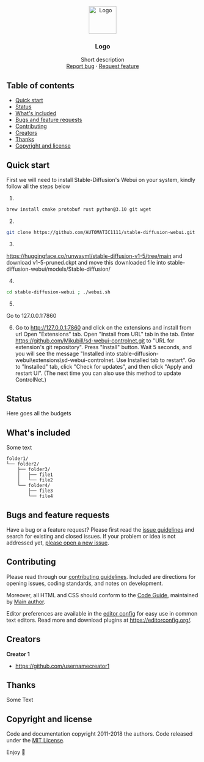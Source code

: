 <p align="center">
  <a href="https://example.com/">
    <img src="https://via.placeholder.com/72" alt="Logo" width=72 height=72>
  </a>

  <h3 align="center">Logo</h3>

  <p align="center">
    Short description
    <br>
    <a href="https://reponame/issues/new?template=bug.md">Report bug</a>
    ·
    <a href="https://reponame/issues/new?template=feature.md&labels=feature">Request feature</a>
  </p>
</p>


## Table of contents

- [Quick start](#quick-start)
- [Status](#status)
- [What's included](#whats-included)
- [Bugs and feature requests](#bugs-and-feature-requests)
- [Contributing](#contributing)
- [Creators](#creators)
- [Thanks](#thanks)
- [Copyright and license](#copyright-and-license)


## Quick start

First we will need to install Stable-Diffusion's Webui on your system, kindly follow all the steps below 

1. 
```sh
brew install cmake protobuf rust python@3.10 git wget
```
2. 
```sh
git clone https://github.com/AUTOMATIC1111/stable-diffusion-webui.git
```
3. 
https://huggingface.co/runwayml/stable-diffusion-v1-5/tree/main and download v1-5-pruned.ckpt and move this downloaded file into stable-diffusion-webui/models/Stable-diffusion/

4.
```sh
cd stable-diffusion-webui ; ./webui.sh
```

5. 
Go to 127.0.0.1:7860

6.  
   Go to http://127.0.0.1:7860 and click on the extensions and install from url 
   Open "Extensions" tab.
   Open "Install from URL" tab in the tab.
   Enter https://github.com/Mikubill/sd-webui-controlnet.git to "URL for extension's git repository".
   Press "Install" button.
   Wait 5 seconds, and you will see the message "Installed into stable-diffusion-webui\extensions\sd-webui-controlnet. Use Installed tab to restart".
   Go to "Installed" tab, click "Check for updates", and then click "Apply and restart UI". (The next time you can also use this method to update     ControlNet.)

## Status

Here goes all the budgets

## What's included

Some text

```text
folder1/
└── folder2/
    ├── folder3/
    │   ├── file1
    │   └── file2
    └── folder4/
        ├── file3
        └── file4
```

## Bugs and feature requests

Have a bug or a feature request? Please first read the [issue guidelines](https://reponame/blob/master/CONTRIBUTING.md) and search for existing and closed issues. If your problem or idea is not addressed yet, [please open a new issue](https://reponame/issues/new).

## Contributing

Please read through our [contributing guidelines](https://reponame/blob/master/CONTRIBUTING.md). Included are directions for opening issues, coding standards, and notes on development.

Moreover, all HTML and CSS should conform to the [Code Guide](https://github.com/mdo/code-guide), maintained by [Main author](https://github.com/usernamemainauthor).

Editor preferences are available in the [editor config](https://reponame/blob/master/.editorconfig) for easy use in common text editors. Read more and download plugins at <https://editorconfig.org/>.

## Creators

**Creator 1**

- <https://github.com/usernamecreator1>

## Thanks

Some Text

## Copyright and license

Code and documentation copyright 2011-2018 the authors. Code released under the [MIT License](https://reponame/blob/master/LICENSE).

Enjoy :metal:
